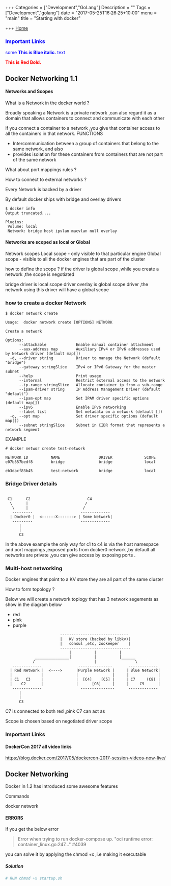 +++
Categories = ["Development","GoLang"]
Description = ""
Tags = ["Development","golang"]
date = "2017-05-25T16:26:25+10:00"
menu = "main"
title = "Starting with docker"

+++
[Home](http://localhost:1313/)

### <span style="color:blue"> **Important Links** </span>

<span style="color:blue">some **This is Blue italic.** text</span>

<span style="color:red"> **This is Red Bold.** </span>

## Docker Networking 1.1

#### Networks and Scopes

What is a Network in the docker world ?

Broadly speaking a Network is a private network ,can also regard it as a domain that allows containers to connect and  communicate with each other

If you connect a container to a network ,you give that container access to all the containers in that network.
FUNCTIONS
 - Intercommunication between a group of containers that belong to the same network, and also
 - provides isolation for these containers from containers that are not part of the same network

What about port mappings rules ?

How to connect to external networks ?


Every Network is backed by a driver

By default docker ships with bridge and overlay drivers
```
$ docker info
Output truncated....

Plugins:
 Volume: local
 Network: bridge host ipvlan macvlan null overlay

 ```
#### Networks are scoped as local or Global

Network scopes
Local scope - only visible to that particular engine
Global scope - visible to all the docker engines that are part of the cluster

how to define the scope ?
if the driver is global scope ,while you create a network ,the scope is negotiated

bridge driver is local scope driver
overlay is global scope driver ,the network using this driver will have a global scope

### how to create a docker Network

```
$ docker network create

Usage:	docker network create [OPTIONS] NETWORK

Create a network

Options:
      --attachable             Enable manual container attachment
      --aux-address map        Auxiliary IPv4 or IPv6 addresses used by Network driver (default map[])
  -d, --driver string          Driver to manage the Network (default "bridge")
      --gateway stringSlice    IPv4 or IPv6 Gateway for the master subnet
      --help                   Print usage
      --internal               Restrict external access to the network
      --ip-range stringSlice   Allocate container ip from a sub-range
      --ipam-driver string     IP Address Management Driver (default "default")
      --ipam-opt map           Set IPAM driver specific options (default map[])
      --ipv6                   Enable IPv6 networking
      --label list             Set metadata on a network (default [])
  -o, --opt map                Set driver specific options (default map[])
      --subnet stringSlice     Subnet in CIDR format that represents a network segment
```

EXAMPLE


```
# docker networ create test-network

NETWORK ID          NAME                 DRIVER              SCOPE
e07b557bedf8        bridge               bridge              local

eb3dacf83b45        test-network         bridge              local
```

### Bridge Driver details

```

 C1      C2                         C4
  \      |                         /
   \     |                        /
   ---------                     -------------
  | Docker0 |  <------X-------> | Some Network|
   ---------                     -------------
      |
      |
      C3
```
In the above example the only way for c1 to c4 is via the host namespace and port mappings ,exposed ports from docker0 network ,by default all networks are private ,you can give access by exposing ports .


### Multi-host networking
Docker engines that point to a KV store they are all part of the same cluster

How to form topology ?

Below we will create a network toplogy that has 3 network segements as show in the diagram below

- red
- pink
- purple



```
                        ------------------------------
                        |   KV store (backed by libkv)|
                        |   consul ,etc, zookeeper    |
                        -------------------------------
                            |          |          |
             _______________|          |          |______
            /                          |                 \
   -------------                ---------------       -------------
  | Red Network |  <---->      |Purple Network |     | Blue Network|
  |             |              |               |     |             |
  | C1   C3     |              |  [C4]    [C5] |     | C7     (C8) |
  |    C2       |              |      [C6]     |     |     C9      |
   -------------                 ---------------      -------------
      |
      |
      C3
```
C7 is connected to both red ,pink
C7 can act as


Scope is chosen based on negotiated driver scope







### Important Links

#### DockerCon 2017 all video links

https://blog.docker.com/2017/05/dockercon-2017-session-videos-now-live/

## Docker Networking

Docker in 1.2 has introduced some awesome features

Commands

docker network

#### ERRORS
If you get the below error

> Error when trying to run docker-compose up. "oci runtime error:
> container_linux.go:247..." #4039

you can solve it by applying the chmod +x ,i.e making it executable

##### Solution
```bash
# RUN chmod +x startup.sh
```
